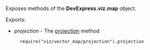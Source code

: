 Exposes methods of the **DevExpress.viz.map** object.

Exports:

- *projection* - The [projection](/api-reference/50%20Common/utils/viz/map/3%20Methods/projection(data) '/Documentation/ApiReference/Common/utils/viz/map/Methods/#projectiondata') method

        require("viz/vector_map/projection").projection